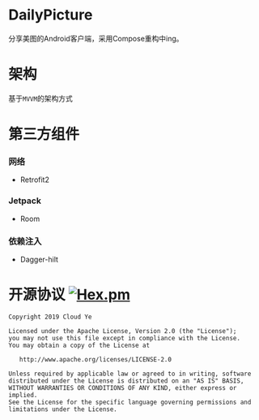 # DailyPicture

分享美图的Android客户端，采用Compose重构中ing。

# 架构
基于`MVVM`的架构方式

# 第三方组件

### 网络
* Retrofit2

### Jetpack
* Room

### 依赖注入
* Dagger-hilt

# 开源协议 [![Hex.pm](https://img.shields.io/hexpm/l/plug.svg)](https://www.apache.org/licenses/LICENSE-2.0)

```
Copyright 2019 Cloud Ye

Licensed under the Apache License, Version 2.0 (the "License");
you may not use this file except in compliance with the License.
You may obtain a copy of the License at

   http://www.apache.org/licenses/LICENSE-2.0

Unless required by applicable law or agreed to in writing, software
distributed under the License is distributed on an "AS IS" BASIS,
WITHOUT WARRANTIES OR CONDITIONS OF ANY KIND, either express or implied.
See the License for the specific language governing permissions and
limitations under the License.
```